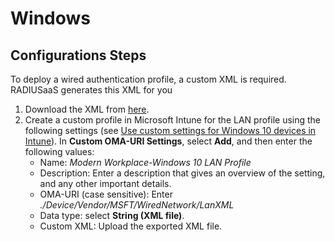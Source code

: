 # Windows

## Configurations Steps

To deploy a wired authentication profile, a custom XML is required. RADIUSaaS generates this XML for you

1. Download the XML from [here](../../portal/settings/settings-trusted-roots/xml.md#wired).
2. Create a custom profile in Microsoft Intune for the LAN profile using the following settings (see [Use custom settings for Windows 10 devices in Intune](https://docs.microsoft.com/en-us/intune/custom-settings-windows-10)). In **Custom OMA-URI Settings**, select **Add**, and then enter the following values:
   * Name: _Modern Workplace-Windows 10 LAN Profile_
   * Description: Enter a description that gives an overview of the setting, and any other important details.
   * OMA-URI (case sensitive): Enter _./Device/Vendor/MSFT/WiredNetwork/LanXML_
   * Data type: select **String (XML file)**.
   * Custom XML: Upload the exported XML file.
